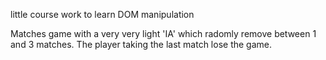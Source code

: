 little course work to learn DOM manipulation

Matches game with a very very light 'IA' which radomly remove between 1 and 3 matches. The player taking the last match lose the game.
